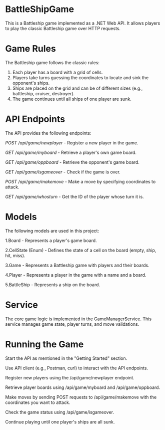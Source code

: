 # BattleShipGame
This is a Battleship game implemented as a .NET Web API. It allows players to play the classic Battleship game over HTTP requests.

# Game Rules
The Battleship game follows the classic rules:

1. Each player has a board with a grid of cells.
2. Players take turns guessing the coordinates to locate and sink the opponent's ships.
3. Ships are placed on the grid and can be of different sizes (e.g., battleship, cruiser, destroyer).
4. The game continues until all ships of one player are sunk.

# API Endpoints
The API provides the following endpoints:

*POST /api/game/newplayer* - Register a new player in the game.

*GET /api/game/myboard* - Retrieve a player's own game board.

*GET /api/game/oppboard* - Retrieve the opponent's game board.

*GET /api/game/isgameover* - Check if the game is over.

*POST /api/game/makemove* - Make a move by specifying coordinates to attack.

*GET /api/game/whosturn* - Get the ID of the player whose turn it is.

# Models
The following models are used in this project:

1.Board - Represents a player's game board.

2.CellState (Enum) - Defines the state of a cell on the board (empty, ship, hit, miss).

3.Game - Represents a Battleship game with players and their boards.

4.Player - Represents a player in the game with a name and a board.

5.BattleShip - Represents a ship on the board.

# Service
The core game logic is implemented in the GameManagerService. This service manages game state, player turns, and move validations.

# Running the Game

Start the API as mentioned in the "Getting Started" section.

Use API client (e.g., Postman, curl) to interact with the API endpoints.

Register new players using the /api/game/newplayer endpoint.

Retrieve player boards using /api/game/myboard and /api/game/oppboard.

Make moves by sending POST requests to /api/game/makemove with the coordinates you want to attack.

Check the game status using /api/game/isgameover.

Continue playing until one player's ships are all sunk.
